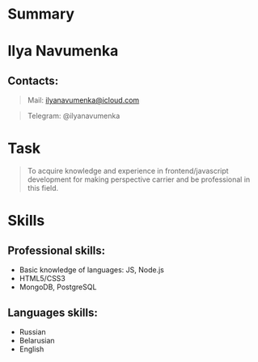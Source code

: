 # Summary

# Ilya Navumenka

## Contacts:
 >Mail: ilyanavumenka@icloud.com

 >Telegram: @ilyanavumenka

# Task

 >To acquire knowledge and experience in frontend/javascript development for making perspective carrier and be professional in this field.

# Skills

## Professional skills:
* Basic knowledge of languages: JS, Node.js
* HTML5/CSS3
* MongoDB, PostgreSQL

## Languages skills:
* Russian
* Belarusian
* English
